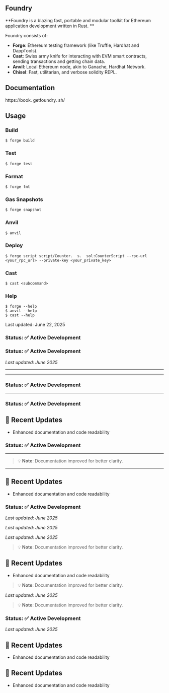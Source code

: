 ## Foundry

**Foundry is a blazing fast, portable and modular toolkit for Ethereum application development written in Rust.  **

Foundry consists of:

- **Forge**: Ethereum testing framework (like Truffle, Hardhat and DappTools).
- **Cast**: Swiss army knife for interacting with EVM smart contracts, sending transactions and getting chain data.
- **Anvil**: Local Ethereum node, akin to Ganache, Hardhat Network.
- **Chisel**: Fast, utilitarian, and verbose solidity REPL.

## Documentation

https://book.  getfoundry.  sh/

## Usage

### Build

```shell
$ forge build
```

### Test

```shell
$ forge test
```

### Format

```shell
$ forge fmt
```

### Gas Snapshots

```shell
$ forge snapshot
```

### Anvil

```shell
$ anvil
```

### Deploy

```shell
$ forge script script/Counter.  s.  sol:CounterScript --rpc-url <your_rpc_url> --private-key <your_private_key>
```

### Cast

```shell
$ cast <subcommand>
```

### Help

```shell
$ forge --help
$ anvil --help
$ cast --help
```

Last updated: June 22, 2025












<!-- Updated: 2025-06-22 -->

### Status: ✅ Active Development

### Status: ✅ Active Development

*Last updated: June 2025*

---

---

### Status: ✅ Active Development

---

### Status: ✅ Active Development

## 🔄 Recent Updates
- Enhanced documentation and code readability

<!-- Updated: 2025-06-22 -->

### Status: ✅ Active Development

---

<!-- Updated: 2025-06-22 -->

<!-- Updated: 2025-06-22 -->

> 💡 **Note**: Documentation improved for better clarity.

---

## 🔄 Recent Updates
- Enhanced documentation and code readability

### Status: ✅ Active Development

*Last updated: June 2025*

*Last updated: June 2025*

*Last updated: June 2025*

> 💡 **Note**: Documentation improved for better clarity.

<!-- Updated: 2025-06-22 -->

## 🔄 Recent Updates
- Enhanced documentation and code readability

> 💡 **Note**: Documentation improved for better clarity.

*Last updated: June 2025*

> 💡 **Note**: Documentation improved for better clarity.

### Status: ✅ Active Development

*Last updated: June 2025*

## 🔄 Recent Updates
- Enhanced documentation and code readability

## 🔄 Recent Updates
- Enhanced documentation and code readability
